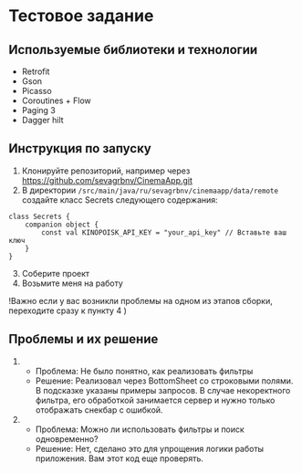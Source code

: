 # Тестовое задание

## Используемые библиотеки и технологии
* Retrofit
* Gson
* Picasso
* Coroutines + Flow
* Paging 3
* Dagger hilt

## Инструкция по запуску
1. Клонируйте репозиторий, например через https://github.com/sevagrbnv/CinemaApp.git
2. В директории ```/src/main/java/ru/sevagrbnv/cinemaapp/data/remote``` создайте класс Secrets следующего содержания:
```
class Secrets {
    companion object {
        const val KINOPOISK_API_KEY = "your_api_key" // Вставьте ваш ключ
    }
}
```
3. Соберите проект
4. Возьмите меня на работу

!Важно если у вас возникли проблемы на одном из этапов сборки, переходите сразу к пункту 4 )

## Проблемы и их решение
1. * Проблема: Не было понятно, как реализовать фильтры
   * Решение: Реализовал через BottomSheet со строковыми полями. В подсказке указаны примеры запросов. В случае некоректного фильтра, его обработкой занимается сервер и нужно только отображать снекбар с ошибкой.
2. * Проблема: Можно ли использовать фильтры и поиск одновременно?
   * Решение: Нет, сделано это для упрощения логики работы приложения. Вам этот код еще проверять.
